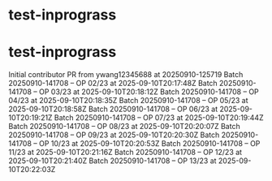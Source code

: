 # test-inprograss
# test-inprograss
Initial contributor PR from ywang12345688 at 20250910-125719
Batch 20250910-141708 – OP 02/23 at 2025-09-10T20:17:48Z
Batch 20250910-141708 – OP 03/23 at 2025-09-10T20:18:12Z
Batch 20250910-141708 – OP 04/23 at 2025-09-10T20:18:35Z
Batch 20250910-141708 – OP 05/23 at 2025-09-10T20:18:58Z
Batch 20250910-141708 – OP 06/23 at 2025-09-10T20:19:21Z
Batch 20250910-141708 – OP 07/23 at 2025-09-10T20:19:44Z
Batch 20250910-141708 – OP 08/23 at 2025-09-10T20:20:07Z
Batch 20250910-141708 – OP 09/23 at 2025-09-10T20:20:30Z
Batch 20250910-141708 – OP 10/23 at 2025-09-10T20:20:53Z
Batch 20250910-141708 – OP 11/23 at 2025-09-10T20:21:16Z
Batch 20250910-141708 – OP 12/23 at 2025-09-10T20:21:40Z
Batch 20250910-141708 – OP 13/23 at 2025-09-10T20:22:03Z
